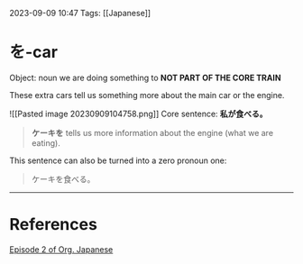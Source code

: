2023-09-09 10:47
Tags: [[Japanese]]

# を-car
Object: noun we are doing something to
**NOT PART OF THE CORE TRAIN**

These extra cars tell us something more about the main car or the engine.

![[Pasted image 20230909104758.png]]
Core sentence: **私が食べる。**
>**ケーキを** tells us more information about the engine (what we are eating).

This sentence can also be turned into a zero pronoun one:
>ケーキを食べる。




___
# References
[Episode 2 of Org. Japanese](https://www.youtube.com/watch?v=P3n8n0u3LHA&list=PLg9uYxuZf8x_A-vcqqyOFZu06WlhnypWj&index=2)